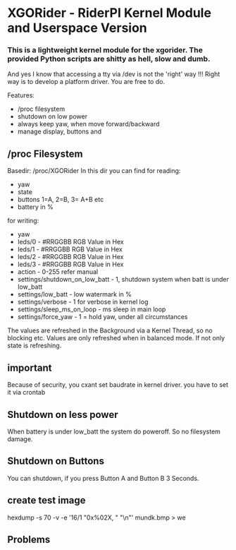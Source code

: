 # XGORider - RiderPI Kernel Module and Userspace Version

### This is a lightweight kernel module for the xgorider. The provided Python scripts are shitty as hell, slow and dumb.

And yes I know that accessing a tty via /dev is not the 'right' way !!! Right way is to develop a platform driver. You are free to do.

Features:
* /proc filesystem
* shutdown on low power
* always keep yaw, when move forward/backward
* manage display, buttons and 

## /proc Filesystem
Basedir: /proc/XGORider
In this dir you can find for reading:
* yaw
* state
* buttons 1=A, 2=B, 3= A+B etc
* battery in %



for writing:
* yaw
* leds/0 - #RRGGBB RGB Value in Hex 
* leds/1 - #RRGGBB RGB Value in Hex
* leds/2 - #RRGGBB RGB Value in Hex
* leds/3 - #RRGGBB RGB Value in Hex
* action - 0-255 refer manual
* settings/shutdown_on_low_batt - 1, shutdown system when batt is under low_batt
* settings/low_batt - low watermark in %
* settings/verbose - 1 for verbose in kernel log
* settings/sleep_ms_on_loop - ms sleep in main loop
* settings/force_yaw - 1 = hold yaw, under all circumstances 

The values are refreshed in the Background via a Kernel Thread, so no blocking etc.
Values are only refreshed when in balanced mode. If not only state is refreshing.


## important
Because of security, you cxant set baudrate in kernel driver.
you have to set it via crontab


## Shutdown on less power
When battery is under low_batt the system do poweroff. So no filesystem damage.

## Shutdown on Buttons
You can shutdown, if you press Button A and Button B 3 Seconds. 

## create test image
hexdump -s 70 -v -e '16/1 "0x%02X, " "\n"' mundk.bmp > we


## Problems 